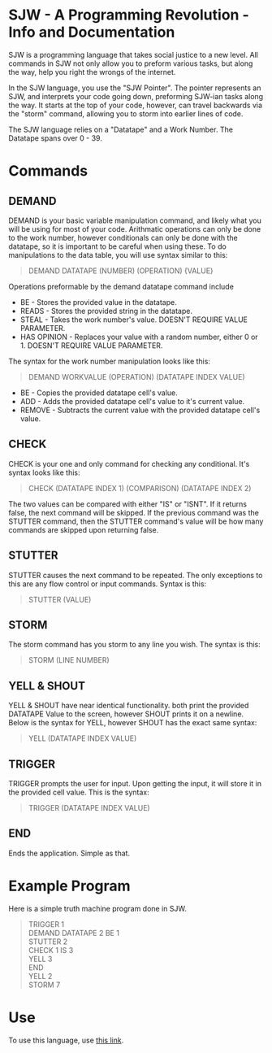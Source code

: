 # SJW - A Programming Revolution - Info and Documentation

SJW is a programming language that takes social justice to a new level. All commands in SJW not only allow you to preform various tasks, but along the way, help you right the wrongs of the internet.  
  
In the SJW language, you use the "SJW Pointer". The pointer represents an SJW, and interprets your code going down, preforming SJW-ian tasks along the way. It starts at the top of your code, however, can travel backwards via the "storm" command, allowing you to storm into earlier lines of code.
  
The SJW language relies on a "Datatape" and a Work Number. The Datatape spans over 0 - 39.
# Commands
## DEMAND
DEMAND is your basic variable manipulation command, and likely what you will be using for most of your code. Arithmatic operations can only be done to the work number, however conditionals can only be done with the datatape, so it is important to be careful when using these. To do manipulations to the data table, you will use syntax similar to this:
> DEMAND DATATAPE (NUMBER) (OPERATION) {VALUE}

Operations preformable by the demand datatape command include
- BE - Stores the provided value in the datatape.
- READS - Stores the provided string in the datatape.
- STEAL - Takes the work number's value. DOESN'T REQUIRE VALUE PARAMETER.
- HAS OPINION - Replaces your value with a random number, either 0 or 1. DOESN'T REQUIRE VALUE PARAMETER.

The syntax for the work number manipulation looks like this:
> DEMAND WORKVALUE (OPERATION) (DATATAPE INDEX VALUE)

- BE - Copies the provided datatape cell's value.
- ADD - Adds the provided datatape cell's value to it's current value.
- REMOVE - Subtracts the current value with the provided datatape cell's value.

## CHECK
CHECK is your one and only command for checking any conditional. It's syntax looks like this:
> CHECK (DATATAPE INDEX 1) (COMPARISON) (DATATAPE INDEX 2)

The two values can be compared with either "IS" or "ISNT". If it returns false, the next command will be skipped. If the previous command was the STUTTER command, then the STUTTER command's value will be how many commands are skipped upon returning false.

## STUTTER
STUTTER causes the next command to be repeated. The only exceptions to this are any flow control or input commands. Syntax is this:
> STUTTER (VALUE)

## STORM
The storm command has you storm to any line you wish. The syntax is this:
> STORM (LINE NUMBER)

## YELL & SHOUT
YELL & SHOUT have near identical functionality. both print the provided DATATAPE Value to the screen, however SHOUT prints it on a newline. Below is the syntax for YELL, however SHOUT has the exact same syntax:
> YELL (DATATAPE INDEX VALUE)

## TRIGGER
TRIGGER prompts the user for input. Upon getting the input, it will store it in the provided cell value. This is the syntax:
> TRIGGER (DATATAPE INDEX VALUE)

## END
Ends the application. Simple as that.

# Example Program
Here is a simple truth machine program done in SJW.
> TRIGGER 1  
> DEMAND DATATAPE 2 BE 1  
> STUTTER 2  
> CHECK 1 IS 3  
> YELL 3  
> END  
> YELL 2  
> STORM 7  

# Use
To use this language, use [this link](https://poleymagik.github.io/sjwlang/).
